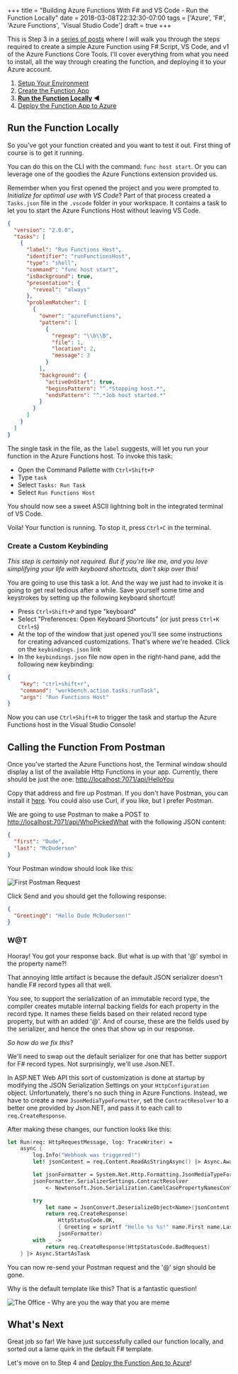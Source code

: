 +++
title = "Building Azure Functions With F# and VS Code - Run the Function Locally"
date = 2018-03-08T22:32:30-07:00
tags = ['Azure', 'F#', 'Azure Functions', 'Visual Studio Code']
draft = true
+++

This is Step 3 in a [series of posts](../toc) where I will walk you through the steps required to create a simple Azure Function using F# Script, VS Code, and v1 of the Azure Functions Core Tools.
I'll cover everything from what you need to install, all the way through creating the function, and deploying it to your Azure account.

1. [Setup Your Environment](../1-setup)
2. [Create the Function App](../2-create-function-app)
3. **[Run the Function Locally](../3-running-locally)** :arrow_backward:
4. [Deploy the Function App to Azure](../4-deploy-to-azure)

## Run the Function Locally

So you've got your function created and you want to test it out. First thing of course is to get it running.

You can do this on the CLI with the command: `func host start`. Or you can leverage one of the goodies the Azure Functions extension provided us.

Remember when you first opened the project and you were prompted to _Initialize for optimal use with VS Code_? Part of that process created a `Tasks.json` file in the `.vscode` folder in your workspace. 
It contains a task to let you to start the Azure Functions Host without leaving VS Code.

```json
{
  "version": "2.0.0",
  "tasks": [
    {
      "label": "Run Functions Host",
      "identifier": "runFunctionsHost",
      "type": "shell",
      "command": "func host start",
      "isBackground": true,
      "presentation": {
        "reveal": "always"
      },
      "problemMatcher": [
        {
          "owner": "azureFunctions",
          "pattern": [
            {
              "regexp": "\\b\\B",
              "file": 1,
              "location": 2,
              "message": 3
            }
          ],
          "background": {
            "activeOnStart": true,
            "beginsPattern": "^.*Stopping host.*",
            "endsPattern": "^.*Job host started.*"
          }
        }
      ]
    }
  ]
}
```

The single task in the file, as the `label` suggests, will let you run your function in the Azure Functions host. To invoke this task:

- Open the Command Pallette with `Ctrl+Shift+P`
- Type `task`
- Select `Tasks: Run Task`
- Select `Run Functions Host`

You should now see a sweet ASCII lightning bolt in the integrated terminal of VS Code.

Voila! Your function is running. To stop it, press `Ctrl+C` in the terminal.

### Create a Custom Keybinding

_This step is certainly not required. But if you're like me, and you love simplifying your life with keyboard shortcuts, don't skip over this!_

You are going to use this task a lot. And the way we just had to invoke it is going to get real tedious after a while. Save yourself some time and keystrokes by setting up the following keyboard shortcut!

- Press `Ctrl+Shift+P` and type "keyboard"
- Select "Preferences: Open Keyboard Shortcuts" (or just press `Ctrl+K Ctrl+S`)
- At the top of the window that just opened you'll see some instructions for creating advanced customizations. That's where we're headed. Click on the `keybindings.json` link
- In the `keybindings.json` file now open in the right-hand pane, add the following new keybinding:

```json
{
    "key": "ctrl+shift+r",
    "command": "workbench.action.tasks.runTask",
    "args": "Run Functions Host"
}
```

Now you can use `Ctrl+Shift+R` to trigger the task and startup the Azure Functions host in the Visual Studio Console!

## Calling the Function From Postman

Once you've started the Azure Functions host, the Terminal window should display a list of the available Http Functions in your app. Currently, there should be just the one: <http://localhost:7071/api/HelloYou>

Copy that address and fire up Postman. If you don't have Postman, you can install it [here](https://www.getPostman.com/). You could also use Curl, if you like, but I prefer Postman.

We are going to use Postman to make a POST to <http://localhost:7071/api/WhoPickedWhat> with the following JSON content:

```json
{
  "first": "Dude",
  "last": "McDuderson"
}
```

Your Postman window should look like this:

![First Postman Request](../img/postman-request-1.png)

Click Send and you should get the following response:

```json
{
  "Greeting@": "Hello Dude McDuderson!"
}
```

### W@T

Hooray! You got your response back. But what is up with that '@' symbol in the property name?!

That annoying little artifact is because the default JSON serializer doesn't handle F# record types all that well.

You see, to support the serialization of an immutable record type, the compiler creates mutable internal backing fields for each property in the record type. It names these fields based on their related record type property, but with an added '@'. And of course, these are the fields used by the serializer, and hence the ones that show up in our response.

*So how do we fix this?*

We'll need to swap out the default serializer for one that has better support for F# record types. Not surprisingly, we'll use Json.NET.

In ASP.NET Web API this sort of customization is done at startup by modifying the JSON Serialization Settings on your `HttpConfiguration` object. Unfortunately, there's no such thing in Azure Functions. Instead, we have to create a new `JsonMediaTypeFormatter`, set the `ContractResolver` to a better one provided by Json.NET, and pass it to each call to `req.CreateResponse`.

After making these changes, our function looks like this:

```fsharp
let Run(req: HttpRequestMessage, log: TraceWriter) =
    async {
        log.Info("Webhook was triggered!")
        let! jsonContent = req.Content.ReadAsStringAsync() |> Async.AwaitTask

        let jsonFormatter = System.Net.Http.Formatting.JsonMediaTypeFormatter()
        jsonFormatter.SerializerSettings.ContractResolver 
            <- Newtonsoft.Json.Serialization.CamelCasePropertyNamesContractResolver()

        try
            let name = JsonConvert.DeserializeObject<Name>(jsonContent)
            return req.CreateResponse(
                HttpStatusCode.OK, 
                { Greeting = sprintf "Hello %s %s!" name.First name.Last },
                jsonFormatter)
        with _ ->
            return req.CreateResponse(HttpStatusCode.BadRequest)
    } |> Async.StartAsTask
```

You can now re-send your Postman request and the '@' sign should be gone.

Why is the default template like this? That is a fantastic question!

![The Office - Why are you the way that you are meme](../img/why-are-you-the-way-that-you-are.gif)

## What's Next

Great job so far! We have just successfully called our function locally, and sorted out a lame quirk in the default F# template.

Let's move on to Step 4 and [Deploy the Function App to Azure](../4-deploy-to-azure)!

